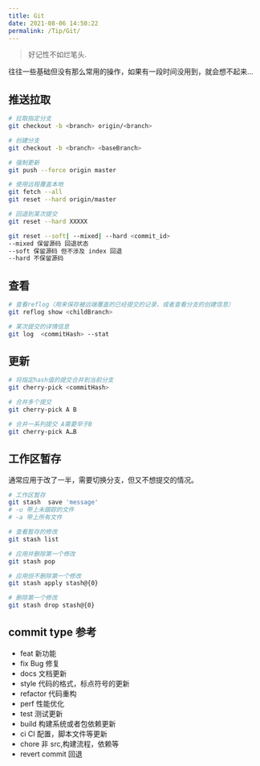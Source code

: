 ```yaml
---
title: Git
date: 2021-08-06 14:50:22
permalink: /Tip/Git/
---
```


> 好记性不如烂笔头. 

往往一些基础但没有那么常用的操作，如果有一段时间没用到，就会想不起来...


## 推送拉取

```bash
# 拉取指定分支
git checkout -b <branch> origin/<branch>

# 创建分支
git checkout -b <branch> <baseBranch>

# 强制更新
git push --force origin master

# 使用远程覆盖本地
git fetch --all
git reset --hard origin/master

# 回退到某次提交
git reset --hard XXXXX   

git reset --soft| --mixed| --hard <commit_id>
--mixed 保留源码 回退状态
--soft 保留源码 但不涉及 index 回退
--hard 不保留源码


```

## 查看
``` bash
# 查看reflog（用来保存被远端覆盖的已经提交的记录，或者查看分支的创建信息）
git reflog show <childBranch>

# 某次提交的详情信息
git log  <commitHash> --stat

```
## 更新
```bash
# 将指定hash值的提交合并到当前分支
git cherry-pick <commitHash>

# 合并多个提交
git cherry-pick A B 

# 合并一系列提交 A需要早于B
git cherry-pick A…B 
```

## 工作区暂存
通常应用于改了一半，需要切换分支，但又不想提交的情况。
```bash
# 工作区暂存
git stash  save 'message' 
# -u 带上未跟踪的文件
# -a 带上所有文件

# 查看暂存的修改
git stash list

# 应用并删除第一个修改
git stash pop

# 应用但不删除第一个修改
git stash apply stash@{0}

# 删除第一个修改
git stash drop stash@{0}
```

## commit type 参考

* feat 新功能
* fix Bug 修复
* docs 文档更新
* style 代码的格式，标点符号的更新
* refactor 代码重构
* perf 性能优化
* test 测试更新
* build 构建系统或者包依赖更新
* ci CI 配置，脚本文件等更新
* chore 非 src,构建流程，依赖等 
* revert commit 回退